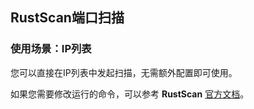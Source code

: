 ## RustScan端口扫描	

### 使用场景：IP列表

您可以直接在IP列表中发起扫描，无需额外配置即可使用。

如果您需要修改运行的命令，可以参考 **RustScan** [官方文档](https://github.com/RustScan/RustScan)。